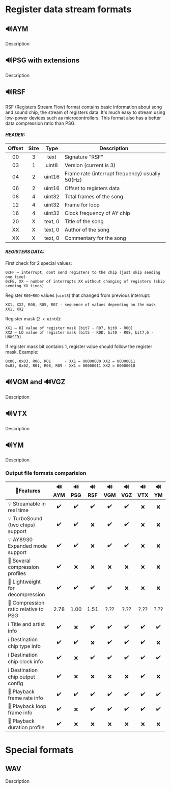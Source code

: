 # Register data stream formats

## :loud_sound:AYM

Description

## :loud_sound:PSG with extensions

Description

## :loud_sound:RSF

RSF (Registers Stream Flow) format contains basic information about song and sound chip, the stream of registers data. It's much easy to stream using low-power devices such as microcontrollers. This format also has a better data compression ratio than PSG.

#### _HEADER:_

Offset|Size|Type|Description
:-:|:-:|:-:|- 
00|3|text|Signature "RSF"
03|1|uint8|Version (current is 3) 
04|2|uint16|Frame rate (interrupt frequency) usually 50(Hz) 
06|2|uint16|Offset to registers data 
08|4|uint32|Total frames of the song 
12|4|uint32|Frame for loop 
16|4|uint32|Clock frequency of AY chip 
20|X|text, 0|Title of the song 
XX|X|text, 0|Author of the song 
XX|X|text, 0|Сommentary for the song

#### _REGISTERS DATA:_

First check for 2 special values:

```
​​0xFF – interrupt, dont send registers to the chip (just skip sending one time)
0xFE, XX – number of interrupts XX without changing of registers (skip sending XX times)
```

Register `R00`-`R0D` values (`uint8`) that changed from previous interrupt:

```
XX1, XX2, R00, R05, R07 - sequence of values depending on the mask XX1, XX2
```

Register mask (`2 x uint8`):

```
XX1 – HI value of register mask (bit7 - R07, bit0 - R00)
XX2 – LO value of register mask (bit5 - R0D, bit0 - R08, bit7,6 - UNUSED)
```

If register mask bit contains 1, register value should follow the register mask. Example:

```
0x00, 0x03, R00, R01      - XX1 = 00000000 XX2 = 00000011
0x03, 0x02, R01, R08, R09 - XX1 = 00000011 XX2 = 00000010
```

## :loud_sound:VGM and :loud_sound:VGZ

Description

## :loud_sound:VTX

Description

## :loud_sound:YM

Description

### Output file formats comparision

:pencil:Features|:loud_sound:AYM|:loud_sound:PSG|:loud_sound:RSF|:loud_sound:VGM|:loud_sound:VGZ|:loud_sound:VTX|:loud_sound:YM
-|:-:|:-:|:-:|:-:|:-:|:-:|:-:
:bulb: Streamable in real time|:heavy_check_mark:|:heavy_check_mark:|:heavy_check_mark:|:heavy_check_mark:|:heavy_check_mark:|:x:|:x:
:bulb: TurboSound (two chips) support|:heavy_check_mark:|:heavy_check_mark:|:x:|:heavy_check_mark:|:heavy_check_mark:|:x:|:x:
:bulb: AY8930 Expanded mode support|:heavy_check_mark:|:heavy_check_mark:|:x:|:heavy_check_mark:|:heavy_check_mark:|:x:|:x:
:gift: Several compression profiles|:heavy_check_mark:|:x:|:x:|:x:|:x:|:x:|:x:
:gift: Lightweight for decompression|:heavy_check_mark:|:heavy_check_mark:|:heavy_check_mark:|:heavy_check_mark:|:x:|:x:|:x:
:gift: Compression ratio relative to PSG|2.78|1.00|1.51|?.??|?.??|?.??|?.??
:information_source: Title and artist info|:heavy_check_mark:|:x:|:heavy_check_mark:|:heavy_check_mark:|:heavy_check_mark:|:heavy_check_mark:|:heavy_check_mark:
:information_source: Destination chip type info|:heavy_check_mark:|:heavy_check_mark:|:x:|:heavy_check_mark:|:heavy_check_mark:|:heavy_check_mark:|:x:
:information_source: Destination chip clock info|:heavy_check_mark:|:x:|:heavy_check_mark:|:heavy_check_mark:|:heavy_check_mark:|:heavy_check_mark:|:heavy_check_mark:
:information_source: Destination chip output config|:heavy_check_mark:|:x:|:x:|:x:|:x:|:heavy_check_mark:|:x:
:musical_note: Playback frame rate info|:heavy_check_mark:|:heavy_check_mark:|:heavy_check_mark:|:heavy_check_mark:|:heavy_check_mark:|:heavy_check_mark:|:heavy_check_mark:
:musical_note: Playback loop frame info|:heavy_check_mark:|:x:|:heavy_check_mark:|:heavy_check_mark:|:heavy_check_mark:|:heavy_check_mark:|:heavy_check_mark:
:musical_note: Playback duration profile|:heavy_check_mark:|:x:|:x:|:x:|:x:|:x:|:x:

# Special formats

## WAV

Description
